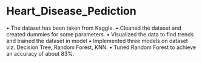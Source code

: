 # Heart_Disease_Pediction

•	The dataset has been taken from Kaggle.
•	Cleaned the dataset and created dummies for some parameters.
•	Visualized the data to find trends and trained the dataset in model
•	Implemented three models on dataset viz. Decision Tree, Random Forest, KNN.
•	Tuned Random Forest to achieve an accuracy of about 83%.
